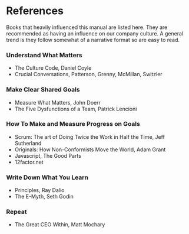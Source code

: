 # References

Books that heavily influenced this manual are listed here. They are recommended as having an influence on our company culture. A general trend is they follow somewhat of a narrative format so are easy to read.

### Understand What Matters

  * The Culture Code, Daniel Coyle
  * Crucial Conversations, Patterson, Grenny, McMillan, Switzler

### Make Clear Shared Goals

  * Measure What Matters, John Doerr
  * The Five Dysfunctions of a Team, Patrick Lencioni

### How To Make and Measure Progress on Goals
  
  * Scrum: The art of Doing Twice the Work in Half the Time, Jeff Sutherland
  * Originals: How Non-Conformists Move the World, Adam Grant
  * Javascript, The Good Parts
  * 12factor.net

### Write Down What You Learn

  * Principles, Ray Dalio
  * The E-Myth, Seth Godin

### Repeat

  * The Great CEO Within, Matt Mochary
